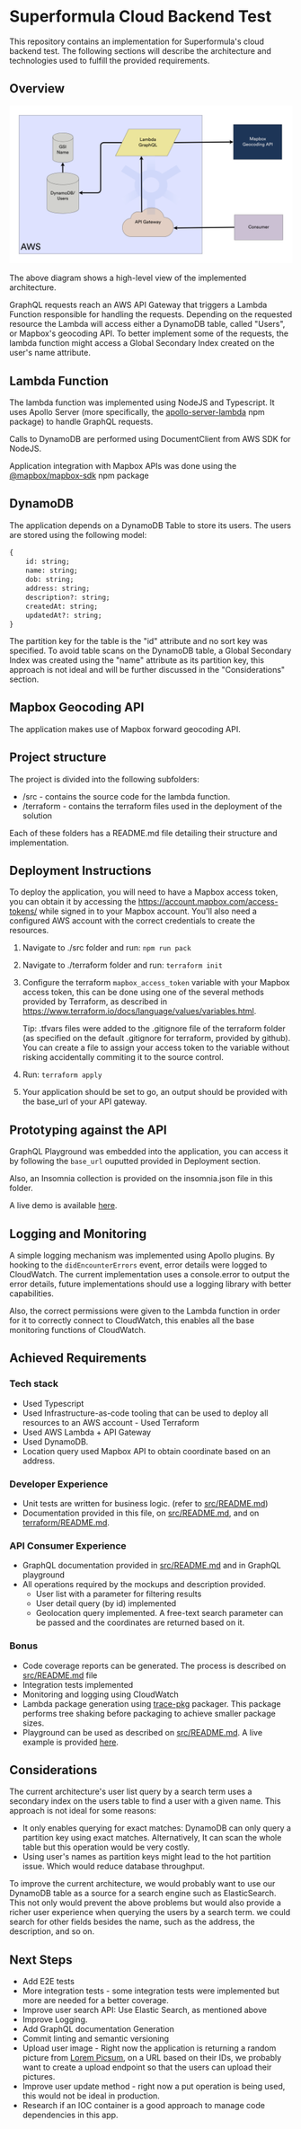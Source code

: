 # Superformula Cloud Backend Test

This repository contains an implementation for Superformula's cloud backend test. The following sections will describe the architecture and technologies used to fulfill the provided requirements.

## Overview

![Overview](./overview.png)

The above diagram shows a high-level view of the implemented architecture.

GraphQL requests reach an AWS API Gateway that triggers a Lambda Function responsible for handling the requests. Depending on the requested resource the Lambda will access either a DynamoDB table, called "Users", or Mapbox's geocoding API. To better implement some of the requests, the lambda function might access a Global Secondary Index created on the user's name attribute.

## Lambda Function

The lambda function was implemented using NodeJS and Typescript. It uses Apollo Server (more specifically, the [apollo-server-lambda](https://www.npmjs.com/package/@landingexp/apollo-server-lambda) npm package) to handle GraphQL requests.

Calls to DynamoDB are performed using DocumentClient from AWS SDK for NodeJS.

Application integration with Mapbox APIs was done using the [@mapbox/mapbox-sdk](https://www.npmjs.com/package/@mapbox/mapbox-sdk) npm package

## DynamoDB

The application depends on a DynamoDB Table to store its users. The users are stored using the following model:

```
{
	id: string;
	name: string;
	dob: string;
	address: string;
	description?: string;
	createdAt: string;
	updatedAt?: string;
}
```

The partition key for the table is the "id" attribute and no sort key was specified. To avoid table scans on the DynamoDB table, a Global Secondary Index was created using the "name" attribute as its partition key, this approach is not ideal and will be further discussed in the "Considerations" section.

## Mapbox Geocoding API

The application makes use of Mapbox forward geocoding API.

## Project structure

The project is divided into the following subfolders:

- /src - contains the source code for the lambda function.
- /terraform - contains the terraform files used in the deployment of the solution

Each of these folders has a README.md file detailing their structure and implementation.

## Deployment Instructions

To deploy the application, you will need to have a Mapbox access token, you can obtain it by accessing the https://account.mapbox.com/access-tokens/ while signed in to your Mapbox account. You'll also need a configured AWS account with the correct credentials to create the resources.

1. Navigate to ./src folder and run: `npm run pack`
2. Navigate to ./terraform folder and run: `terraform init`
3. Configure the terraform `mapbox_access_token` variable with your Mapbox access token, this can be done using one of the several methods provided by Terraform, as described in https://www.terraform.io/docs/language/values/variables.html.

   Tip: .tfvars files were added to the .gitignore file of the terraform folder (as specified on the default .gitignore for terraform, provided by github). You can create a file to assign your access token to the variable without risking accidentally commiting it to the source control.

4. Run: `terraform apply`
5. Your application should be set to go, an output should be provided with the base_url of your API gateway.

## Prototyping against the API

GraphQL Playground was embedded into the application, you can access it by following the `base_url` ouputted provided in Deployment section.

Also, an Insomnia collection is provided on the insomnia.json file in this folder.

A live demo is available [here](https://rqkzkakl1b.execute-api.us-east-1.amazonaws.com/dev/graphql).

## Logging and Monitoring

A simple logging mechanism was implemented using Apollo plugins. By hooking to the `didEncounterErrors` event, error details were logged to CloudWatch.
The current implementation uses a console.error to output the error details, future implementations should use a logging library with better capabilities.

Also, the correct permissions were given to the Lambda function in order for it to correctly connect to CloudWatch, this enables all the base monitoring functions of CloudWatch.

## Achieved Requirements

### Tech stack

- Used Typescript
- Used Infrastructure-as-code tooling that can be used to deploy all resources to an AWS account - Used Terraform
- Used AWS Lambda + API Gateway
- Used DynamoDB.
- Location query used Mapbox API to obtain coordinate based on an address.

### Developer Experience

- Unit tests are written for business logic. (refer to [src/README.md](./src/README.md))
- Documentation provided in this file, on [src/README.md](./src/README.md), and on [terraform/README.md](./terraform/README.md).

### API Consumer Experience

- GraphQL documentation provided in [src/README.md](./src/README.md) and in GraphQL playground
- All operations required by the mockups and description provided.
  - User list with a parameter for filtering results
  - User detail query (by id) implemented
  - Geolocation query implemented. A free-text search parameter can be passed and the coordinates are returned based on it.

### Bonus

- Code coverage reports can be generated. The process is described on [src/README.md](./src/README.md) file
- Integration tests implemented
- Monitoring and logging using CloudWatch
- Lambda package generation using [trace-pkg](https://www.npmjs.com/package/trace-pkg) packager. This package performs tree shaking before packaging to achieve smaller package sizes.
- Playground can be used as described on [src/README.md](./src/README.md). A live example is provided [here](https://rqkzkakl1b.execute-api.us-east-1.amazonaws.com/dev/graphql).

## Considerations

The current architecture's user list query by a search term uses a secondary index on the users table to find a user with a given name. This approach is not ideal for some reasons:

- It only enables querying for exact matches: DynamoDB can only query a partition key using exact matches. Alternatively, It can scan the whole table but this operation would be very costly.
- Using user's names as partition keys might lead to the hot partition issue. Which would reduce database throughput.

To improve the current architecture, we would probably want to use our DynamoDB table as a source for a search engine such as ElasticSearch. This not only would prevent the above problems but would also provide a richer user experience when querying the users by a search term. we could search for other fields besides the name, such as the address, the description, and so on.

## Next Steps

- Add E2E tests
- More integration tests - some integration tests were implemented but more are needed for a better coverage.
- Improve user search API: Use Elastic Search, as mentioned above
- Improve Logging.
- Add GraphQL documentation Generation
- Commit linting and semantic versioning
- Upload user image - Right now the application is returning a random picture from [Lorem Picsum](https://picsum.photos/), on a URL based on their IDs, we probably want to create a upload endpoint so that the users can upload their pictures.
- Improve user update method - right now a put operation is being used, this would not be ideal in production.
- Research if an IOC container is a good approach to manage code dependencies in this app.
